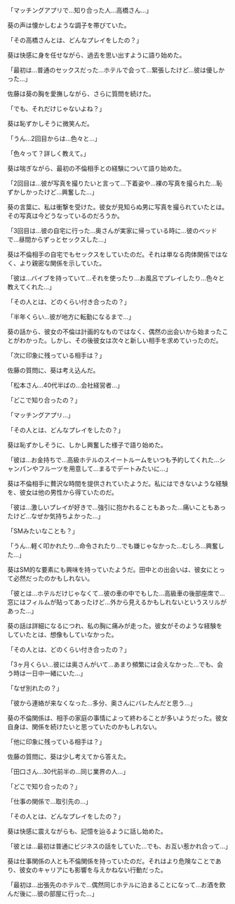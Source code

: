「マッチングアプリで…知り合った人…高橋さん…」

葵の声は懐かしむような調子を帯びていた。

「その高橋さんとは、どんなプレイをしたの？」

葵は快感に身を任せながら、過去を思い出すように語り始めた。

「最初は…普通のセックスだった…ホテルで会って…緊張したけど…彼は優しかった…」

佐藤は葵の胸を愛撫しながら、さらに質問を続けた。

「でも、それだけじゃないよね？」

葵は恥ずかしそうに微笑んだ。

「うん…2回目からは…色々と…」

「色々って？詳しく教えて。」

葵は喘ぎながら、最初の不倫相手との経験について語り始めた。

「2回目は…彼が写真を撮りたいと言って…下着姿や…裸の写真を撮られた…恥ずかしかったけど…興奮した…」

葵の言葉に、私は衝撃を受けた。彼女が見知らぬ男に写真を撮られていたとは。その写真は今どうなっているのだろうか。

「3回目は…彼の自宅に行った…奥さんが実家に帰っている時に…彼のベッドで…昼間からずっとセックスした…」

葵は不倫相手の自宅でもセックスをしていたのだ。それは単なる肉体関係ではなく、より親密な関係を示していた。

「彼は…バイブを持っていて…それを使ったり…お風呂でプレイしたり…色々と教えてくれた…」

「その人とは、どのくらい付き合ったの？」

「半年くらい…彼が地方に転勤になるまで…」

葵の話から、彼女の不倫は計画的なものではなく、偶然の出会いから始まったことがわかった。しかし、その後彼女は次々と新しい相手を求めていったのだ。

「次に印象に残っている相手は？」

佐藤の質問に、葵は考え込んだ。

「松本さん…40代半ばの…会社経営者…」

「どこで知り合ったの？」

「マッチングアプリ…」

「その人とは、どんなプレイをしたの？」

葵は恥ずかしそうに、しかし興奮した様子で語り始めた。

「彼は…お金持ちで…高級ホテルのスイートルームをいつも予約してくれた…シャンパンやフルーツを用意して…まるでデートみたいに…」

葵は不倫相手に贅沢な時間を提供されていたようだ。私にはできないような経験を、彼女は他の男性から得ていたのだ。

「彼は…激しいプレイが好きで…強引に抱かれることもあった…痛いこともあったけど…なぜか気持ちよかった…」

「SMみたいなことも？」

「うん…軽く叩かれたり…命令されたり…でも嫌じゃなかった…むしろ…興奮した…」

葵はSM的な要素にも興味を持っていたようだ。田中との出会いは、彼女にとって必然だったのかもしれない。

「彼とは…ホテルだけじゃなくて…彼の車の中でもした…高級車の後部座席で…窓にはフィルムが貼ってあったけど…外から見えるかもしれないというスリルがあった…」

葵の話は詳細になるにつれ、私の胸に痛みが走った。彼女がそのような経験をしていたとは、想像もしていなかった。

「その人とは、どのくらい付き合ったの？」

「3ヶ月くらい…彼には奥さんがいて…あまり頻繁には会えなかった…でも、会う時は一日中一緒にいた…」

「なぜ別れたの？」

「彼から連絡が来なくなった…多分、奥さんにバレたんだと思う…」

葵の不倫関係は、相手の家庭の事情によって終わることが多いようだった。彼女自身は、関係を続けたいと思っていたのかもしれない。

「他に印象に残っている相手は？」

佐藤の質問に、葵は少し考えてから答えた。

「田口さん…30代前半の…同じ業界の人…」

「どこで知り合ったの？」

「仕事の関係で…取引先の…」

「その人とは、どんなプレイをしたの？」

葵は快感に震えながらも、記憶を辿るように話し始めた。

「彼とは…最初は普通にビジネスの話をしていた…でも、お互い惹かれ合って…」

葵は仕事関係の人とも不倫関係を持っていたのだ。それはより危険なことであり、彼女のキャリアにも影響を与えかねない行動だった。

「最初は…出張先のホテルで…偶然同じホテルに泊まることになって…お酒を飲んだ後に…彼の部屋に行った…」
